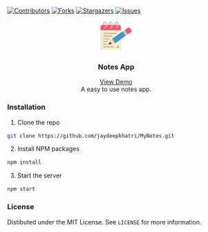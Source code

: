 [![Contributors](https://img.shields.io/github/contributors/jaydeepkhatri/MyNotes.svg?style=for-the-badge)](https://github.com/jaydeepkhatri/MyNotes/graphs/contributors)
[![Forks](https://img.shields.io/github/forks/jaydeepkhatri/MyNotes.svg?style=for-the-badge)](https://github.com/jaydeepkhatri/MyNotes/network/members)
[![Stargazers](https://img.shields.io/github/stars/jaydeepkhatri/MyNotes.svg?style=for-the-badge)](https://github.com/jaydeepkhatri/MyNotes/stargazers)
[![Issues](https://img.shields.io/github/issues/jaydeepkhatri/MyNotes.svg?style=for-the-badge)](https://github.com/jaydeepkhatri/MyNotes/issues)

<p align="center"><img src="./src/assets/images/notepad.png" width="72px" height="72px" /></p>
<h3 align="center">Notes App</h3>
<p align="center">
    <a href="https://mynotes-react.herokuapp.com/">View Demo</a><br/>
    A easy to use notes app.
</p>

### Installation

1. Clone the repo
```sh
git clone https://github.com/jaydeepkhatri/MyNotes.git
```
2. Install NPM packages
```sh
npm install
```
3. Start the server
```sh
npm start
```

### License

Distibuted under the MIT License. See `LICENSE` for more information.
